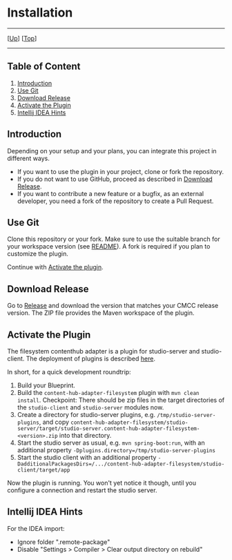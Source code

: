 # Installation

--------------------------------------------------------------------------------

\[[Up](README.md)\] \[[Top](#top)\]

--------------------------------------------------------------------------------

## Table of Content

1. [Introduction](#introduction)
1. [Use Git](#use-git)
2. [Download Release](#download-release)
3. [Activate the Plugin](#activate-the-plugin)
4. [Intellij IDEA Hints](#intellij-idea-hints)

## Introduction

Depending on your setup and your plans, you can integrate this project in different ways.

* If you want to use the plugin in your project, clone or fork the repository.
* If you do not want to use GitHub, proceed as described in [Download Release](#download-release).
* If you want to contribute a new feature or a bugfix, as an external developer, you need a fork of the repository to create a Pull Request. 

## Use Git 

Clone this repository or your fork. Make sure to use the suitable branch 
for your workspace version (see [README](../README.md)). A fork is required if
you plan to customize the plugin.

Continue with [Activate the plugin](#activate-the-plugin).

## Download Release

Go to [Release](https://github.com/CoreMedia/content-hub-adapter-filesystem/releases) and download the version that matches your CMCC release version.
The ZIP file provides the Maven workspace of the plugin.

## Activate the Plugin

The filesystem contenthub adapter is a plugin for studio-server and studio-client.
The deployment of plugins is described [here](https://documentation.coremedia.com/cmcc-10/artifacts/2101/webhelp/coremedia-en/content/ApplicationPlugins.html).

In short, for a quick development roundtrip: 
1. Build your Blueprint.
2. Build the `content-hub-adapter-filesystem` plugin with `mvn clean install`.
   Checkpoint: There should be zip files in the target directories of the `studio-client` and `studio-server` modules now.
3. Create a directory for studio-server plugins, e.g. `/tmp/studio-server-plugins`, 
and copy `content-hub-adapter-filesystem/studio-server/target/studio-server.content-hub-adapter-filesystem-<version>.zip`
into that directory.
4. Start the studio server as usual, e.g. `mvn spring-boot:run`, with an additional property `-Dplugins.directory=/tmp/studio-server-plugins`
5. Start the studio client with an additional property `-DadditionalPackagesDirs=/.../content-hub-adapter-filesystem/studio-client/target/app`

Now the plugin is running.  You won't yet notice it though, until you configure a connection 
and restart the studio server.  

## Intellij IDEA Hints

For the IDEA import:
- Ignore folder ".remote-package"
- Disable "Settings > Compiler > Clear output directory on rebuild"
